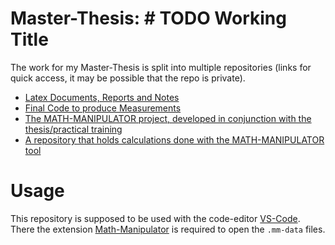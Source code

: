 # Master-Thesis: # TODO Working Title

The work for my Master-Thesis is split into multiple repositories (links for quick access, it may be possible that the repo is private).

-   [Latex Documents, Reports and Notes](https://github.com/jonas-kell/master-thesis-documents)
-   [Final Code to produce Measurements](https://github.com/jonas-kell/master-thesis-code)
-   [The MATH-MANIPULATOR project, developed in conjunction with the thesis/practical training](https://github.com/jonas-kell/math-manipulator)
-   [A repository that holds calculations done with the MATH-MANIPULATOR tool](https://github.com/jonas-kell/master-thesis-mm-calculations)


# Usage

This repository is supposed to be used with the code-editor [VS-Code](https://code.visualstudio.com/).
There the extension [Math-Manipulator](https://marketplace.visualstudio.com/items?itemName=jonas-kell.math-manipulator) is required to open the `.mm-data` files.
